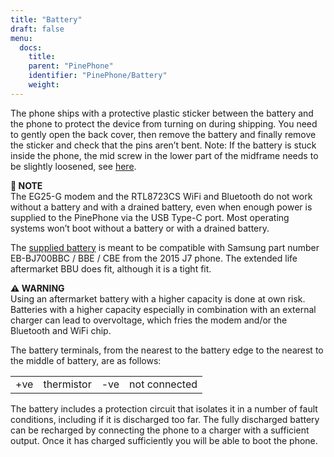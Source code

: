 ```yaml
---
title: "Battery"
draft: false
menu:
  docs:
    title:
    parent: "PinePhone"
    identifier: "PinePhone/Battery"
    weight: 
---
```


The phone ships with a protective plastic sticker between the battery and the phone to protect the device from turning on during shipping. You need to gently open the back cover, then remove the battery and finally remove the sticker and check that the pins aren’t bent. Note: If the battery is stuck inside the phone, the mid screw in the lower part of the midframe needs to be slightly loosened, see [here](/documentation/PinePhone/FAQ#the_battery_is_stuck_inside_the_phone).

**📌 NOTE**\
The EG25-G modem and the RTL8723CS WiFi and Bluetooth do not work without a battery and with a drained battery, even when enough power is supplied to the PinePhone via the USB Type-C port. Most operating systems won’t boot without a battery or with a drained battery.

The [supplied battery](https://files.pine64.org/doc/datasheet/pinephone/PinePhone%20QZ01%20Battery%20Specification.pdf) is meant to be compatible with Samsung part number EB-BJ700BBC / BBE / CBE from the 2015 J7 phone. The extended life aftermarket BBU does fit, although it is a tight fit.

**⚠️ WARNING**\
Using an aftermarket battery with a higher capacity is done at own risk. Batteries with a higher capacity especially in combination with an external charger can lead to overvoltage, which fries the modem and/or the Bluetooth and WiFi chip.

The battery terminals, from the nearest to the battery edge to the nearest to the middle of battery, are as follows:

|     |     |     |     |
| --- | --- | --- | --- |
| +ve | thermistor | -ve | not connected |

The battery includes a protection circuit that isolates it in a number of fault conditions, including if it is discharged too far. The fully discharged battery can be recharged by connecting the phone to a charger with a sufficient output. Once it has charged sufficiently you will be able to boot the phone.
